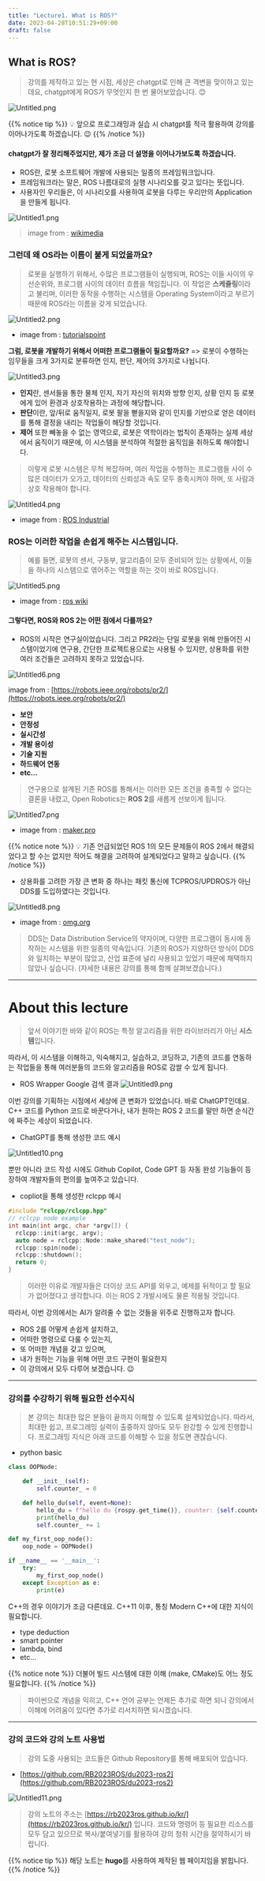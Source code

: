 ```yaml
---
title: "Lecture1. What is ROS?"
date: 2023-04-28T10:51:29+09:00
draft: false
---
```


## What is ROS?

> 강의를 제작하고 있는 현 시점, 세상은 chatgpt로 인해 큰 격변을 맞이하고 있는데요, chatgpt에게 ROS가 무엇인지 한 번 물어보았습니다. 😊

![Untitled.png](/kr/ros2_foxy/images1/Untitled.png?height=400px)

{{% notice tip %}}
💡 앞으로 프로그래밍과 실습 시 chatgpt를 적극 활용하여 강의를 이어나가도록 하겠습니다. 😉
{{% /notice %}}

#### chatgpt가 잘 정리해주었지만, 제가 조금 더 설명을 이어나가보도록 하겠습니다.

- ROS란, 로봇 소프트웨어 개발에 사용되는 일종의 프레임워크입니다.
- 프레임워크라는 말은, ROS 나름대로의 실행 시나리오를 갖고 있다는 뜻입니다.
- 사용자인 우리들은, 이 시나리오를 사용하여 로봇을 다루는 우리만의 Application을 만들게 됩니다.

![Untitled1.png](/kr/ros2_foxy/images1/Untitled1.png?height=150px)

> image from : [wikimedia](https://commons.wikimedia.org/wiki/File:Ros_logo.svg)

### 그런데 왜 OS라는 이름이 붙게 되었을까요?

> 로봇을 실행하기 위해서, 수많은 프로그램들이 실행되며, ROS는 이들 사이의 우선순위와, 프로그램 사이의 데이터 흐름을 책임집니다. 이 작업은 **스케쥴링**이라고 불리며, 이러한 동작을 수행하는 시스템을 Operating System이라고 부르기 때문에 ROS라는 이름을 갖게 되었습니다.

![Untitled2.png](/kr/ros2_foxy/images1/Untitled2.png?height=300px)

- image from : [tutorialspoint](https://www.tutorialspoint.com/operating_system/os_process_scheduling.htm)

**그럼, 로봇을 개발하기 위해서 어떠한 프로그램들이 필요할까요?**
=> 로봇이 수행하는 임무들을 크게 3가지로 분류하면 인지, 판단, 제어의 3가지로 나뉩니다.

![Untitled3.png](/kr/ros2_foxy/images1/Untitled3.png?height=300px)

- **인지**란, 센서들을 통한 물체 인지, 자기 자신의 위치와 방향 인지, 상황 인지 등 로봇에게 있어 환경과 상호작용하는 과정에 해당합니다.
- **판단**이란, 앞/뒤로 움직일지, 로봇 팔을 뻗을지와 같이 인지를 기반으로 얻은 데이터를 통해 결정을 내리는 작업들이 해당할 것입니다.
- **제어** 또한 빼놓을 수 없는 영역으로, 로봇은 역학이라는 법칙이 존재하는 실제 세상에서 움직이기 때문에, 이 시스템을 분석하여 적절한 움직임을 취하도록 해야합니다.

> 이렇게 로봇 시스템은 무척 복잡하며, 여러 작업을 수행하는 프로그램들 사이 수많은 데이터가 오가고, 데이터의 신뢰성과 속도 모두 충축시켜야 하며, 또 사람과 상호 작용해야 합니다.

![Untitled4.png](/kr/ros2_foxy/images1/Untitled4.png?height=300px)

- image from : [ROS Industrial](https://rosindustrial.org/developmentprocess)

### ROS는 이러한 작업을 손쉽게 해주는 **시스템**입니다.

> 예를 들면, 로봇의 센서, 구동부, 알고리즘이 모두 준비되어 있는 상황에서, 이들을 하나의 시스템으로 엮어주는 역할을 하는 것이 바로 ROS입니다.

![Untitled5.png](/kr/ros2_foxy/images1/Untitled5.png?height=300px)

- image from : [ros wiki](http://wiki.ros.org/rqt_graph)

#### 그렇다면, ROS와 ROS 2는 어떤 점에서 다를까요?

- ROS의 시작은 연구실이었습니다. 그리고 PR2라는 단일 로봇을 위해 만들어진 시스템이었기에 연구용, 간단한 프로젝트용으로는 사용될 수 있지만, 상용화를 위한 여러 조건들은 고려하지 못하고 있었습니다.

![Untitled6.png](/kr/ros2_foxy/images1/Untitled6.png?height=300px)

image from : [https://robots.ieee.org/robots/pr2/](https://robots.ieee.org/robots/pr2/)

- **보안**
- **안정성**
- **실시간성**
- **개발 용이성**
- **기술 지원**
- **하드웨어 연동**
- **etc…**

> 연구용으로 설계된 기존 ROS를 통해서는 이러한 모든 조건을 충족할 수 없다는 결론을 내렸고, Open Robotics는 **ROS 2**를 새롭게 선보이게 됩니다.

![Untitled7.png](/kr/ros2_foxy/images1/Untitled7.png?height=500px)

- image from : [maker.pro](https://maker.pro/ros/tutorial/robot-operating-system-2-ros-2-introduction-and-getting-started)

{{% notice note %}}
💡 기존 언급되었던 ROS 1의 모든 문제들이 ROS 2에서 해결되었다고 할 수는 없지만 적어도 해결을 고려하여 설계되었다고 말하고 싶습니다.
{{% /notice %}}

- 상용화를 고려한 가장 큰 변화 중 하나는 패킷 통신에 TCPROS/UPDROS가 아닌 DDS를 도입하였다는 것입니다.

![Untitled8.png](/kr/ros2_foxy/images1/Untitled8.png?height=300px)

- image from : [omg.org](https://www.omg.org/dds-directory/)

> DDS는 Data Distribution Service의 약자이며, 다양한 프로그램이 동시에 동작하는 시스템을 위한 일종의 약속입니다. 기존의 ROS가 지양하던 방식이 DDS와 일치하는 부분이 많았고, 산업 표준에 널리 사용되고 있었기 때문에 채택하지 않았나 싶습니다. (자세한 내용은 강의를 통해 함께 살펴보겠습니다.)

---

# About this lecture

> 앞서 이야기한 바와 같이 ROS는 특정 알고리즘을 위한 라이브러리가 아닌 **시스템**입니다.

따라서, 이 시스템을 이해하고, 익숙해지고, 실습하고, 코딩하고, 기존의 코드를 연동하는 작업들을 통해 여러분들의 코드와 알고리즘을 ROS로 감쌀 수 있게 됩니다.

- ROS Wrapper Google 검색 결과
  ![Untitled9.png](/kr/ros2_foxy/images1/Untitled9.png?height=300px)

이번 강의를 기획하는 시점에서 세상에 큰 변화가 있었습니다. 바로 ChatGPT인데요. C++ 코드를 Python 코드로 바꾼다거나, 내가 원하는 ROS 2 코드를 말만 하면 순식간에 짜주는 세상이 되었습니다.

- ChatGPT를 통해 생성한 코드 예시

![Untitled10.png](/kr/ros2_foxy/images1/Untitled10.png?height=400px)

뿐만 아니라 코드 작성 시에도 Github Copilot, Code GPT 등 자동 완성 기능들이 등장하여 개발자들의 편의를 높여주고 있습니다.

- copliot을 통해 생성한 rclcpp 예시

```cpp
#include "rclcpp/rclcpp.hpp"
// rclcpp node example
int main(int argc, char *argv[]) {
  rclcpp::init(argc, argv);
  auto node = rclcpp::Node::make_shared("test_node");
  rclcpp::spin(node);
  rclcpp::shutdown();
  return 0;
}
```

> 이러한 이유로 개발자들은 더이상 코드 API를 외우고, 예제를 뒤적이고 할 필요가 없어졌다고 생각합니다. 이는 ROS 2 개발시에도 물론 적용될 것입니다.

따라서, 이번 강의에서는 AI가 알려줄 수 없는 것들을 위주로 진행하고자 합니다.

- ROS 2를 어떻게 손쉽게 설치하고,
- 어떠한 명령으로 다룰 수 있는지,
- 또 어떠한 개념을 갖고 있으며,
- 내가 원하는 기능을 위해 어떤 코드 구현이 필요한지
- 이 강의에서 모두 다루어 보겠습니다. 😉

---

### 강의를 수강하기 위해 필요한 선수지식

> 본 강의는 최대한 많은 분들이 끝까지 이해할 수 있도록 설계되었습니다. 따라서, 최대한 쉽고, 프로그래밍 실력이 출중하지 않아도 모두 완강할 수 있게 진행합니다. 프로그래밍 지식은 아래 코드를 이해할 수 있을 정도면 괜찮습니다.

- python basic

```python
class OOPNode:

    def __init__(self):
        self.counter_ = 0

    def hello_du(self, event=None):
        hello_du = f"hello du {rospy.get_time()}, counter: {self.counter_}"
        print(hello_du)
        self.counter_ += 1

def my_first_oop_node():
    oop_node = OOPNode()

if __name__ == '__main__':
    try:
        my_first_oop_node()
    except Exception as e:
        print(e)
```

C++의 경우 이야기가 조금 다른데요. C++11 이후, 통칭 Modern C++에 대한 지식이 필요합니다.

- type deduction
- smart pointer
- lambda, bind
- etc…

{{% notice note %}}
더불어 빌드 시스템에 대한 이해 (make, CMake)도 어느 정도 필요합니다.
{{% /notice %}}

> 파이썬으로 개념을 익히고, C++ 언어 공부는 언제든 추가로 하면 되니 강의에서 이해에 어려움이 있다면 추가로 리서치하면 되시겠습니다.

---

### 강의 코드와 강의 노트 사용법

> 강의 도중 사용되는 코드들은 Github Repository를 통해 배포되어 있습니다.

- [https://github.com/RB2023ROS/du2023-ros2](https://github.com/RB2023ROS/du2023-ros2)

![Untitled11.png](/kr/ros2_foxy/images1/Untitled11.png?height=400px)

> 강의 노트의 주소는 [https://rb2023ros.github.io/kr/](https://rb2023ros.github.io/kr/) 입니다. 코드와 명령어 등 필요한 리소스를 모두 담고 있으므로 복사/붙여넣기를 활용하여 강의 청취 시간을 절약하시기 바랍니다.

{{% notice tip %}}
해당 노트는 **hugo**를 사용하여 제작된 웹 페이지임을 밝힙니다.
{{% /notice %}}
